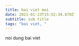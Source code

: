 ```yaml
---
title: bai viet moi
date: 2021-01-23T15:52:34.870Z
subtitle: sub title
tags: "bai viet, "
---
```

noi dung bai viet